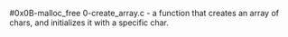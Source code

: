 #0x0B-malloc_free
0-create_array.c - a function that creates an array of chars, and initializes it with a specific char.